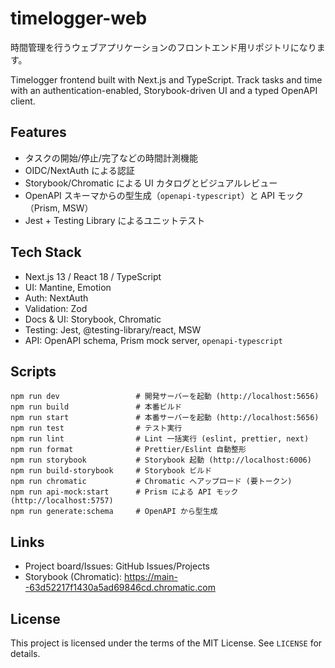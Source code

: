 # timelogger-web

時間管理を行うウェブアプリケーションのフロントエンド用リポジトリになります。

Timelogger frontend built with Next.js and TypeScript. Track tasks and time with an authentication-enabled, Storybook-driven UI and a typed OpenAPI client.

## Features

- タスクの開始/停止/完了などの時間計測機能
- OIDC/NextAuth による認証
- Storybook/Chromatic による UI カタログとビジュアルレビュー
- OpenAPI スキーマからの型生成（`openapi-typescript`）と API モック（Prism, MSW）
- Jest + Testing Library によるユニットテスト

## Tech Stack

- Next.js 13 / React 18 / TypeScript
- UI: Mantine, Emotion
- Auth: NextAuth
- Validation: Zod
- Docs & UI: Storybook, Chromatic
- Testing: Jest, @testing-library/react, MSW
- API: OpenAPI schema, Prism mock server, `openapi-typescript`

## Scripts

```
npm run dev                 # 開発サーバーを起動 (http://localhost:5656)
npm run build               # 本番ビルド
npm run start               # 本番サーバーを起動 (http://localhost:5656)
npm run test                # テスト実行
npm run lint                # Lint 一括実行 (eslint, prettier, next)
npm run format              # Prettier/Eslint 自動整形
npm run storybook           # Storybook 起動 (http://localhost:6006)
npm run build-storybook     # Storybook ビルド
npm run chromatic           # Chromatic へアップロード (要トークン)
npm run api-mock:start      # Prism による API モック (http://localhost:5757)
npm run generate:schema     # OpenAPI から型生成
```

## Links

- Project board/Issues: GitHub Issues/Projects
- Storybook (Chromatic): https://main--63d52217f1430a5ad69846cd.chromatic.com

## License

This project is licensed under the terms of the MIT License. See `LICENSE` for details.
